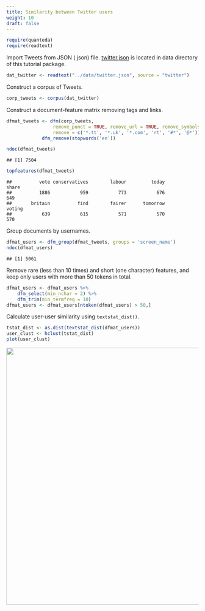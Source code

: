 ```yaml
---
title: Similarity between Twitter users
weight: 10
draft: false
---
```



```r
require(quanteda)
require(readtext)
```

Import Tweets from JSON (.json) file. [twitter.json](https://raw.githubusercontent.com/quanteda/tutorials.quanteda.io/master/content/data/twitter.json) is located in data directory of this tutorial package.


```r
dat_twitter <- readtext("../data/twitter.json", source = "twitter")
```

Construct a corpus of Tweets.


```r
corp_tweets <- corpus(dat_twitter)
```

Construct a document-feature matrix removing tags and links.


```r
dfmat_tweets <- dfm(corp_tweets,
                 remove_punct = TRUE, remove_url = TRUE, remove_symbols = TRUE,
                 remove = c('*.tt', '*.uk', '*.com', 'rt', '#*', '@*')) %>% 
             dfm_remove(stopwords('en'))

ndoc(dfmat_tweets)
```

```
## [1] 7504
```

```r
topfeatures(dfmat_tweets)
```

```
##          vote conservatives        labour         today         share 
##          1886           959           773           676           649 
##       britain          find        fairer      tomorrow        voting 
##           639           615           571           570           570
```

Group documents by usernames.


```r
dfmat_users <- dfm_group(dfmat_tweets, groups = 'screen_name')
ndoc(dfmat_users)
```

```
## [1] 5061
```

Remove rare (less than 10 times) and short (one character) features, and keep only users with more than 50 tokens in total.


```r
dfmat_users <- dfmat_users %>% 
    dfm_select(min_nchar = 2) %>% 
    dfm_trim(min_termfreq = 10) 
dfmat_users <- dfmat_users[ntoken(dfmat_users) > 50,]
```

Calculate user-user similarity using `textstat_dist()`.


```r
tstat_dist <- as.dist(textstat_dist(dfmat_users))
user_clust <- hclust(tstat_dist)
plot(user_clust)
```

<img src="/advanced-operations/twitter-user-similarity_files/figure-html/unnamed-chunk-7-1.png" width="672" />

